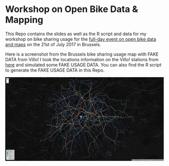 # Workshop on Open Bike Data & Mapping
This Repo contains the slides as well as the R script and data for my workshop on bike sharing usage for the [full-day event on open bike data and maps](https://www.eventbrite.com/e/open-bike-data-mapping-with-openstreetmap-registration-34806438996) on the 21st of July 2017 in Brussels.

Here is a screenshot from the Brussels bike sharing usage map with FAKE DATA from Villo! I took the locations information on the Villo! stations from [here](https://opendata.brussels.be/explore/dataset/villo-stations-availability-in-real-time/) and simulated some FAKE USAGE DATA. You can also find the R script to generate the FAKE USAGE DATA in this Repo. 
 
![alt text](https://github.com/kruse-alex/osm_brussels/blob/master/brussels_usage.PNG) 
